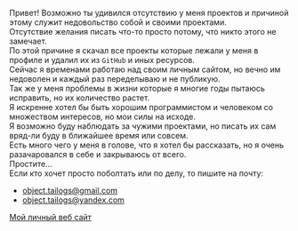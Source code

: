 Привет! Возможно ты удивился отсутствию у меня проектов и причиной этому служит недовольство собой и своими проектами.<br>
Отсутствие желания писать что-то просто потому, что никто этого не замечает.<br>
По этой причине я скачал все проекты которые лежали у меня в профиле и удалил их из `GitHub` и иных ресурсов.<br>
Сейчас я временами работаю над своим личным сайтом, но вечно им недоволен и каждый раз переделываю и не публикую.<br>
Так же у меня проблемы в жизни которые я многие годы пытаюсь исправить, но их количество растет.<br>
Я искренне хотел бы быть хорошим программистом и человеком со множеством интересов, но мои силы на исходе.<br>
Я возможно буду наблюдать за чужими проектами, но писать их сам вряд-ли буду в ближайшее время или совсем.<br>
Есть много чего у меня в голове, что я хотел бы рассказать, но я очень разачаровался в себе и закрываюсь от всего.<br>
Простите...<br>
Если кто хочет просто поболтать или по делу, то пишите на почту:
- object.tailogs@gmail.com
- object.tailogs@yandex.com

[Мой личный веб сайт](https://tailogs.github.io)
